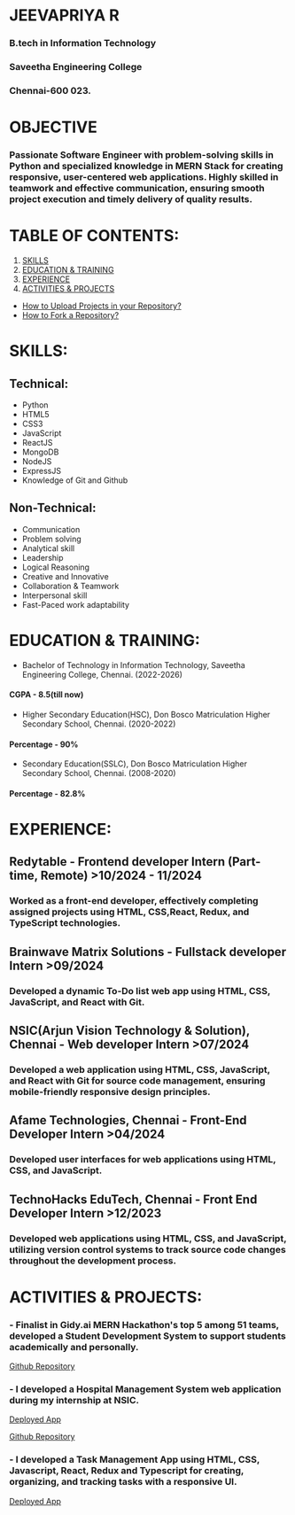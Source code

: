   #    JEEVAPRIYA R 
  ###     B.tech in Information Technology 
  ###     Saveetha Engineering College
  ###     Chennai-600 023.
  #                                                                    OBJECTIVE
  ### Passionate Software Engineer with problem-solving skills in Python and specialized knowledge in MERN Stack for creating responsive, user-centered web applications. Highly skilled in teamwork and effective communication, ensuring smooth project execution and timely delivery of quality results.
# TABLE OF CONTENTS:
1. [SKILLS](#Skills)
2. [EDUCATION & TRAINING](#education--training)
3. [EXPERIENCE](#experience)
4. [ACTIVITIES & PROJECTS](#activities--projects)
- [How to Upload Projects in your Repository?](#how-to-upload-projects-in-your-repository)
- [How to Fork a Repository?](#how-to-fork-a-repository)
# SKILLS:
## Technical:                                                           
- Python                                                            
- HTML5
- CSS3
- JavaScript
- ReactJS
- MongoDB
- NodeJS
- ExpressJS
- Knowledge of Git and Github
## Non-Technical:
- Communication 
- Problem solving 
- Analytical skill
- Leadership 
- Logical Reasoning
- Creative and Innovative
- Collaboration & Teamwork
- Interpersonal skill
- Fast-Paced work adaptability
# EDUCATION & TRAINING:
- Bachelor of Technology in Information Technology, Saveetha Engineering College, Chennai.      (2022-2026)
####           CGPA - 8.5(till now)
- Higher Secondary Education(HSC), Don Bosco Matriculation Higher Secondary School, Chennai.    (2020-2022)
####           Percentage - 90%
- Secondary Education(SSLC), Don Bosco Matriculation Higher Secondary School, Chennai.          (2008-2020)
####           Percentage - 82.8%
# EXPERIENCE:
## Redytable - Frontend developer Intern (Part-time, Remote)                                    >10/2024 - 11/2024
### Worked as a front-end developer, effectively completing assigned projects using HTML, CSS,React, Redux, and TypeScript technologies.
## Brainwave Matrix Solutions - Fullstack developer Intern                                      >09/2024
### Developed a dynamic To-Do list web app using HTML, CSS, JavaScript, and React with Git.
## NSIC(Arjun Vision Technology & Solution), Chennai - Web developer Intern                     >07/2024
### Developed a web application using HTML, CSS, JavaScript, and React with Git for source code management, ensuring mobile-friendly responsive design principles.
## Afame Technologies, Chennai - Front-End Developer Intern                                     >04/2024
### Developed user interfaces for web applications using HTML, CSS, and JavaScript.
## TechnoHacks EduTech, Chennai - Front End Developer Intern                                    >12/2023
### Developed web applications using HTML, CSS, and JavaScript, utilizing version control systems to track source code changes throughout the development process.

# ACTIVITIES & PROJECTS:
### - Finalist in Gidy.ai MERN Hackathon's top 5 among 51 teams, developed a Student Development System to support students academically and personally.
[Github Repository](https://github.com/Jeevapriya14/Students-Development-App)
### - I developed a Hospital Management System web application during my internship at NSIC.
[Deployed App](https://ajphms.netlify.app)

[Github Repository](https://github.com/Jeevapriya14/Hospital_Management_System.git)
### - I developed a Task Management App using HTML, CSS, Javascript, React, Redux and Typescript for creating, organizing, and tracking tasks with a responsive UI.
[Deployed App](https://jeevapriya-task-management-app.vercel.app/)





   



